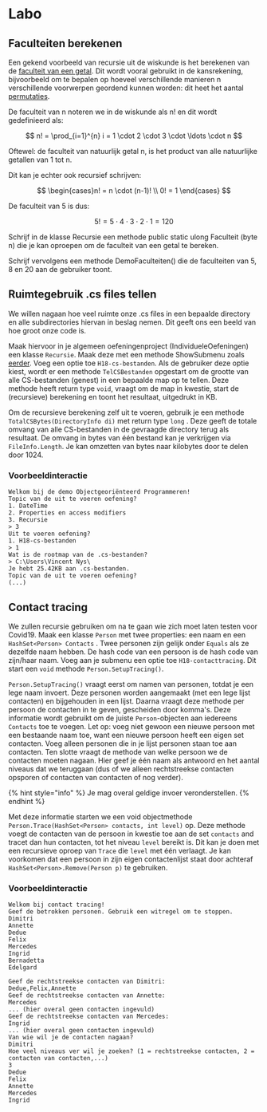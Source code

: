 # Labo

## Faculteiten berekenen

Een gekend voorbeeld van recursie uit de wiskunde is het berekenen van de [faculteit van een getal](https://nl.wikipedia.org/wiki/Faculteit_%28wiskunde%29). Dit wordt vooral gebruikt in de kansrekening, bijvoorbeeld om te bepalen op hoeveel verschillende manieren n verschillende voorwerpen geordend kunnen worden: dit heet het aantal [permutaties](https://nl.wikipedia.org/wiki/Permutatie).

De faculteit van n noteren we in de wiskunde als n! en dit wordt gedefinieerd als:

$$
n! = \prod_{i=1}^{n} i = 1 \cdot 2 \cdot 3 \cdot \ldots \cdot n
$$

Oftewel: de faculteit van natuurlijk getal n, is het product van alle natuurlijke getallen van 1 tot n.

Dit kan je echter ook recursief schrijven:

$$
\begin{cases}n! = n \cdot (n-1)! \\
0! = 1 \end{cases}
$$

De faculteit van 5 is dus:

$$
5! = 5 \cdot 4 \cdot 3 \cdot 2 \cdot 1 = 120
$$

Schrijf in de klasse Recursie een methode public static ulong Faculteit \(byte n\) die je kan oproepen om de faculteit van een getal te bereken.

Schrijf vervolgens een methode DemoFaculteiten\(\) die de faculteiten van 5, 8 en 20 aan de gebruiker toont.

## Ruimtegebruik .cs files tellen

We willen nagaan hoe veel ruimte onze .cs files in een bepaalde directory en alle subdirectories hiervan in beslag nemen. Dit geeft ons een beeld van hoe groot onze code is.

Maak hiervoor in je algemeen oefeningenproject \(IndividueleOefeningen\) een klasse `Recursie`. Maak deze met een methode ShowSubmenu zoals [eerder](../h8-klassen-en-objecten/a_practica.md). Voeg een optie toe `H18-cs-bestanden`. Als de gebruiker deze optie kiest, wordt er een methode `TelCSBestanden` opgestart om de grootte van alle CS-bestanden \(genest\) in een bepaalde map op te tellen. Deze methode heeft return type `void`, vraagt om de map in kwestie, start de \(recursieve\) berekening en toont het resultaat, uitgedrukt in KB.

Om de recursieve berekening zelf uit te voeren, gebruik je een methode `TotalCSBytes(DirectoryInfo di)` met return type `long` . Deze geeft de totale omvang van alle CS-bestanden in de gevraagde directory terug als resultaat. De omvang in bytes van één bestand kan je verkrijgen via `FileInfo.Length`. Je kan omzetten van bytes naar kilobytes door te delen door 1024.

### Voorbeeldinteractie

```text
Welkom bij de demo Objectgeoriënteerd Programmeren!
Topic van de uit te voeren oefening?
1. DateTime
2. Properties en access modifiers
3. Recursie
> 3
Uit te voeren oefening?
1. H18-cs-bestanden
> 1
Wat is de rootmap van de .cs-bestanden?
> C:\Users\Vincent Nys\
Je hebt 25.42KB aan .cs-bestanden.
Topic van de uit te voeren oefening?
(...)
```

## Contact tracing

We zullen recursie gebruiken om na te gaan wie zich moet laten testen voor Covid19. Maak een klasse `Person` met twee properties: een naam en een `HashSet<Person> Contacts` .  Twee personen zijn gelijk onder `Equals` als ze dezelfde naam hebben. De hash code van een persoon is de hash code van zijn/haar naam. Voeg aan je submenu een optie toe `H18-contacttracing`. Dit start een `void` methode `Person.SetupTracing()`.

`Person.SetupTracing()` vraagt eerst om namen van personen, totdat je een lege naam invoert. Deze personen worden aangemaakt \(met een lege lijst contacten\) en bijgehouden in een lijst. Daarna vraagt deze methode per persoon de contacten in te geven, gescheiden door komma's. Deze informatie wordt gebruikt om de juiste `Person`-objecten aan iedereens `Contacts` toe te voegen. Let op: voeg niet gewoon een nieuwe persoon met een bestaande naam toe, want een nieuwe persoon heeft een eigen set contacten. Voeg alleen personen die in je lijst personen staan toe aan contacten. Ten slotte vraagt de methode van welke persoon we de contacten moeten nagaan. Hier geef je één naam als antwoord en het aantal niveaus dat we teruggaan \(dus of we alleen rechtstreekse contacten opsporen of contacten van contacten of nog verder\).

{% hint style="info" %}
Je mag overal geldige invoer veronderstellen.
{% endhint %}

Met deze informatie starten we een void objectmethode `Person.Trace(HashSet<Person> contacts, int level)` op. Deze methode voegt de contacten van de persoon in kwestie toe aan de set `contacts` and tracet dan hun contacten, tot het niveau `level` bereikt is. Dit kan je doen met een recursieve oproep van `Trace` die `level` met één verlaagt. Je kan voorkomen dat een persoon in zijn eigen contactenlijst staat door achteraf `HashSet<Person>.Remove(Person p)` te gebruiken.

### Voorbeeldinteractie

```text
Welkom bij contact tracing!
Geef de betrokken personen. Gebruik een witregel om te stoppen.
Dimitri
Annette
Dedue
Felix
Mercedes
Ingrid
Bernadetta
Edelgard

Geef de rechtstreekse contacten van Dimitri:
Dedue,Felix,Annette
Geef de rechtstreekse contacten van Annette:
Mercedes
... (hier overal geen contacten ingevuld)
Geef de rechtstreekse contacten van Mercedes:
Ingrid
... (hier overal geen contacten ingevuld)
Van wie wil je de contacten nagaan?
Dimitri
Hoe veel niveaus ver wil je zoeken? (1 = rechtstreekse contacten, 2 = contacten van contacten,...)
3
Dedue
Felix
Annette
Mercedes
Ingrid
```

